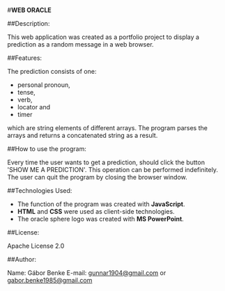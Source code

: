 #**WEB ORACLE**

##Description:

This web application was created as a portfolio project to display a prediction as a random message in a web browser. 

##Features:

The prediction consists of one: 

* personal pronoun, 
* tense, 
* verb, 
* locator and
* timer

which are string elements of different arrays. The program parses the arrays and returns a concatenated string as a result.

##How to use the program:

Every time the user wants to get a prediction, should click the button 'SHOW ME A PREDICTION'. 
This operation can be performed indefinitely. The user can quit the program by closing the browser window.

##Technologies Used:

* The function of the program was created with **JavaScript**.
* **HTML** and **CSS** were used as client-side technologies.
* The oracle sphere logo was created with **MS PowerPoint**.

##License:

Apache License 2.0

##Author:

Name: Gábor Benke
E-mail: gunnar1904@gmail.com or gabor.benke1985@gmail.com


